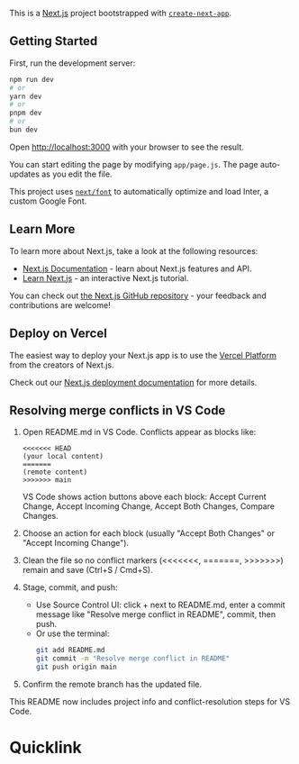 This is a [Next.js](https://nextjs.org/) project bootstrapped with [`create-next-app`](https://github.com/vercel/next.js/tree/canary/packages/create-next-app).

## Getting Started

First, run the development server:

```bash
npm run dev
# or
yarn dev
# or
pnpm dev
# or
bun dev
```

Open [http://localhost:3000](http://localhost:3000) with your browser to see the result.

You can start editing the page by modifying `app/page.js`. The page auto-updates as you edit the file.

This project uses [`next/font`](https://nextjs.org/docs/basic-features/font-optimization) to automatically optimize and load Inter, a custom Google Font.

## Learn More

To learn more about Next.js, take a look at the following resources:

- [Next.js Documentation](https://nextjs.org/docs) - learn about Next.js features and API.
- [Learn Next.js](https://nextjs.org/learn) - an interactive Next.js tutorial.

You can check out [the Next.js GitHub repository](https://github.com/vercel/next.js/) - your feedback and contributions are welcome!

## Deploy on Vercel

The easiest way to deploy your Next.js app is to use the [Vercel Platform](https://vercel.com/new?utm_medium=default-template&filter=next.js&utm_source=create-next-app&utm_campaign=create-next-app-readme) from the creators of Next.js.

Check out our [Next.js deployment documentation](https://nextjs.org/docs/deployment) for more details.

## Resolving merge conflicts in VS Code

1. Open README.md in VS Code. Conflicts appear as blocks like:
    ```
    <<<<<<< HEAD
    (your local content)
    =======
    (remote content)
    >>>>>>> main
    ```
    VS Code shows action buttons above each block: Accept Current Change, Accept Incoming Change, Accept Both Changes, Compare Changes.

2. Choose an action for each block (usually "Accept Both Changes" or "Accept Incoming Change").

3. Clean the file so no conflict markers (<<<<<<<, =======, >>>>>>>) remain and save (Ctrl+S / Cmd+S).

4. Stage, commit, and push:
    - Use Source Control UI: click + next to README.md, enter a commit message like "Resolve merge conflict in README", commit, then push.
    - Or use the terminal:
      ```bash
      git add README.md
      git commit -m "Resolve merge conflict in README"
      git push origin main
      ```

5. Confirm the remote branch has the updated file.

This README now includes project info and conflict-resolution steps for VS Code.
# Quicklink

